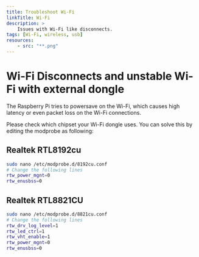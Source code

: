```yaml
---
title: Troubleshoot Wi-Fi
linkTitle: Wi-Fi
description: >
    Issues with Wi-Fi like disconnects.
tags: [Wi-Fi, wireless, usb]
resources:
    - src: "**.png"
---
```



# Wi-Fi Disconnects and unstable Wi-Fi with external dongle

The Raspberry Pi tries to powersave on the Wi-Fi, which causes high latency or even packet loss on the Wi-Fi connections.

Please check which chipset your Wi-Fi dongle uses.
You can solve this by editing the modprobe as following:


## Realtek RTL8192cu

```bash
sudo nano /etc/modprobe.d/8192cu.conf
# Change the following lines
rtw_power_mgnt=0
rtw_enusbss=0
```

## Realtek RTL8821CU

```bash
sudo nano /etc/modprobe.d/8821cu.conf
# Change the following lines
rtw_drv_log_level=1
rtw_led_ctrl=1
rtw_vht_enable=1
rtw_power_mgnt=0
rtw_enusbss=0
```
